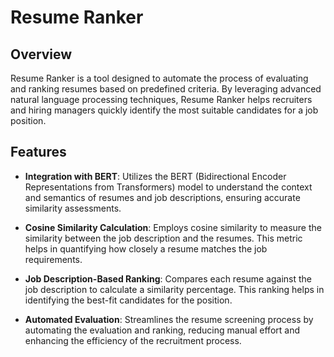# Resume Ranker

## Overview

Resume Ranker is a tool designed to automate the process of evaluating and ranking resumes based on predefined criteria. By leveraging advanced natural language processing techniques, Resume Ranker helps recruiters and hiring managers quickly identify the most suitable candidates for a job position.

## Features

- **Integration with BERT**: Utilizes the BERT (Bidirectional Encoder Representations from Transformers) model to understand the context and semantics of resumes and job descriptions, ensuring accurate similarity assessments.

- **Cosine Similarity Calculation**: Employs cosine similarity to measure the similarity between the job description and the resumes. This metric helps in quantifying how closely a resume matches the job requirements.

- **Job Description-Based Ranking**: Compares each resume against the job description to calculate a similarity percentage. This ranking helps in identifying the best-fit candidates for the position.

- **Automated Evaluation**: Streamlines the resume screening process by automating the evaluation and ranking, reducing manual effort and enhancing the efficiency of the recruitment process.


